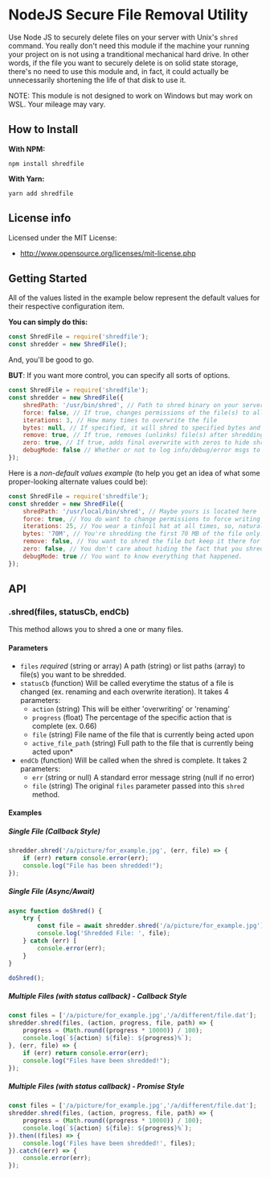 # NodeJS Secure File Removal Utility

Use Node JS to securely delete files on your server with Unix's `shred` command. You really don't need this module if the machine your running your project on is not using a tranditional mechanical hard drive. In other words, if the file you want to securely delete is on solid state storage, there's no need to use this module and, in fact, it could actually be unnecessarily shortening the life of that disk to use it.

NOTE: This module is not designed to work on Windows but may work on WSL. Your mileage may vary.

## How to Install

**With NPM:**

```shell
npm install shredfile
```

**With Yarn:**

```shell
yarn add shredfile
```

## License info

Licensed under the MIT License:

* <http://www.opensource.org/licenses/mit-license.php>

## Getting Started

All of the values listed in the example below represent the default values for their respective configuration item.

**You can simply do this:**

```javascript
const ShredFile = require('shredfile');
const shredder = new ShredFile();
```

And, you'll be good to go.

**BUT**: If you want more control, you can specify all sorts of options.

```javascript
const ShredFile = require('shredfile');
const shredder = new ShredFile({
    shredPath: '/usr/bin/shred', // Path to shred binary on your server
    force: false, // If true, changes permissions of the file(s) to allow writing if necessary
    iterations: 3, // How many times to overwrite the file
    bytes: null, // If specified, it will shred to specified bytes and then stop
    remove: true, // If true, removes (unlinks) file(s) after shredding
    zero: true, // If true, adds final overwrite with zeros to hide shredding
    debugMode: false // Whether or not to log info/debug/error msgs to the console
});
```

Here is a *non-default values example* (to help you get an idea of what some proper-looking alternate values could be):

```javascript
const ShredFile = require('shredfile');
const shredder = new ShredFile({
    shredPath: '/usr/local/bin/shred', // Maybe yours is located here
    force: true, // You do want to change permissions to force writing
    iterations: 25, // You wear a tinfoil hat at all times, so, naturally, write over the file 25 times.
    bytes: '70M', // You're shredding the first 70 MB of the file only.
    remove: false, // You want to shred the file but keep it there for some reason.
    zero: false, // You don't care about hiding the fact that you shredded the file.
    debugMode: true // You want to know everything that happened.
});
```

## API

### .shred(files, statusCb, endCb)

This method allows you to shred a one or many files.

#### Parameters

* `files` *required* (string or array) A path (string) or list paths (array) to file(s) you want to be shredded.
* `statusCb` (function) Will be called everytime the status of a file is changed (ex. renaming and each overwrite iteration). It takes 4 parameters:
  * `action` (string) This will be either 'overwriting' or 'renaming'
  * `progress` (float) The percentage of the specific action that is complete (ex. 0.66)
  * `file` (string) File name of the file that is currently being acted upon
  * `active_file_path` (string) Full path to the file that is currently being acted upon*
* `endCb` (function) Will be called when the shred is complete. It takes 2 parameters:
  * `err` (string or null) A standard error message string (null if no error)
  * `file` (string) The original `files` parameter passed into this `shred` method.

#### Examples

##### Single File (Callback Style)

```javascript
shredder.shred('/a/picture/for_example.jpg', (err, file) => {
    if (err) return console.error(err);
    console.log("File has been shredded!");
});
```

##### Single File (Async/Await)

```javascript
async function doShred() {
    try {
        const file = await shredder.shred('/a/picture/for_example.jpg');
        console.log('Shredded File: ', file);
    } catch (err) [
        console.error(err);
    }
}

doShred();
```

##### Multiple Files (with status callback) - Callback Style

```javascript
const files = ['/a/picture/for_example.jpg','/a/different/file.dat'];
shredder.shred(files, (action, progress, file, path) => {
    progress = (Math.round((progress * 10000)) / 100);
    console.log(`${action} ${file}: ${progress}%`);
}, (err, file) => {
    if (err) return console.error(err);
    console.log("Files have been shredded!");
});
```

##### Multiple Files (with status callback) - Promise Style

```javascript
const files = ['/a/picture/for_example.jpg','/a/different/file.dat'];
shredder.shred(files, (action, progress, file, path) => {
    progress = (Math.round((progress * 10000)) / 100);
    console.log(`${action} ${file}: ${progress}%`);
}).then((files) => {
    console.log('Files have been shredded!', files);
}).catch((err) => {
    console.error(err);
});
